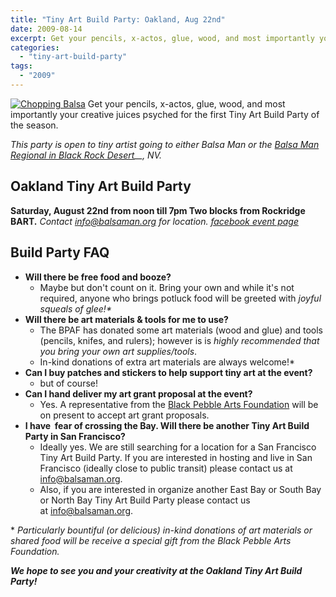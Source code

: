 ```yaml
---
title: "Tiny Art Build Party: Oakland, Aug 22nd"
date: 2009-08-14
excerpt: Get your pencils, x-actos, glue, wood, and most importantly your creative juices psyched for the first Tiny Art Build Party of the season.
categories: 
  - "tiny-art-build-party"
tags: 
  - "2009"
---
```


[![](/images/2794332505_cd333a6764.jpg "Chopping Balsa")](http://www.flickr.com/photos/headlouse/2794332505/in/set-72157606916102462/) Get your pencils, x-actos, glue, wood, and most importantly your creative juices psyched for the first Tiny Art Build Party of the season.

_This party is open to tiny artist going to either Balsa Man or the [Balsa Man Regional in Black Rock Desert](http://balsaman.org/2009/08/balsa-man-comes-to-the-black-rock-desert/)__, NV._

## Oakland Tiny Art Build Party

**Saturday, August 22nd from noon till 7pm Two blocks from Rockridge BART.** _Contact_ [_info@balsaman.org_](mailto:info@balsaman.org) _for location. [facebook event page](http://www.facebook.com/event.php?eid=115971029759)_

## Build Party FAQ

- **Will there be free food and booze?**
    - Maybe but don't count on it. Bring your own and while it's not required, anyone who brings potluck food will be greeted with _joyful squeals of glee!\*_
- **Will there be art materials & tools for me to use?**
    - The BPAF has donated some art materials (wood and glue) and tools (pencils, knifes, and rulers); however is is _highly recommended that you bring your own art supplies/tools_.
    - In-kind donations of extra art materials are always welcome!\*
- **Can I buy patches and stickers to help support tiny art at the event?**
    - but of course!
- **Can I hand deliver my art grant proposal at the event?**
    - Yes. A representative from the [Black Pebble Arts Foundation](http://balsaman.org/donate/) will be on present to accept art grant proposals.
- **I have  fear of crossing the Bay. Will there be another Tiny Art Build Party in San Francisco?**
    - Ideally yes. We are still searching for a location for a San Francisco Tiny Art Build Party. If you are interested in hosting and live in San Francisco (ideally close to public transit) please contact us at [info@balsaman.org](mailto:info@balsaman.org).
    - Also, if you are interested in organize another East Bay or South Bay or North Bay Tiny Art Build Party please contact us at [info@balsaman.org](mailto:info@balsaman.org).

\* _Particularly bountiful (or delicious) in-kind donations of art materials or shared food will be receive a special gift from the Black Pebble Arts Foundation._

**_We hope to see you and your creativity at the Oakland Tiny Art Build Party!_**

